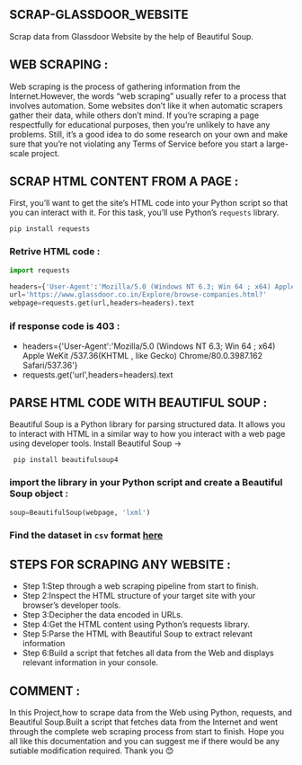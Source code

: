 ## SCRAP-GLASSDOOR_WEBSITE
Scrap data from Glassdoor Website by the help of Beautiful Soup.

## WEB SCRAPING :
Web scraping is the process of gathering information from the Internet.However, the words “web scraping” usually refer to a process that involves automation.
Some websites don’t like it when automatic scrapers gather their data, while others don’t mind.
If you’re scraping a page respectfully for educational purposes, then you’re unlikely to have any problems.
Still, it’s a good idea to do some research on your own and make sure that you’re not violating any Terms of Service before you start a large-scale project.

## SCRAP HTML CONTENT FROM A PAGE :
First, you’ll want to get the site’s HTML code into your Python script so that you can interact with it.
For this task, you’ll use Python’s `requests` library.
```
pip install requests
```
### Retrive HTML code :
``` python
import requests

headers={'User-Agent':'Mozilla/5.0 (Windows NT 6.3; Win 64 ; x64) Apple WeKit /537.36(KHTML , like Gecko) Chrome/80.0.3987.162 Safari/537.36'}
url='https://www.glassdoor.co.in/Explore/browse-companies.html?'
webpage=requests.get(url,headers=headers).text
```
### if response code is 403 :
- headers={'User-Agent':'Mozilla/5.0 (Windows NT 6.3; Win 64 ; x64) Apple WeKit /537.36(KHTML , like Gecko) Chrome/80.0.3987.162 Safari/537.36'}
- requests.get('url',headers=headers).text

## PARSE HTML CODE WITH BEAUTIFUL SOUP :
Beautiful Soup is a Python library for parsing structured data.
It allows you to interact with HTML in a similar way to how you interact with a web page using developer tools. 
Install Beautiful Soup ->
```
 pip install beautifulsoup4

```
###  import the library in your Python script and create a Beautiful Soup object :
```python
soup=BeautifulSoup(webpage, 'lxml')
```
### Find the dataset in `csv` format [here](https://github.com/RinaProg/SCRAP-GLASSDOOR_WEBSITE/tree/master/list_of_company_dataset)

## STEPS FOR SCRAPING ANY WEBSITE :
- Step 1:Step through a web scraping pipeline from start to finish.
- Step 2:Inspect the HTML structure of your target site with your browser’s developer tools.
- Step 3:Decipher the data encoded in URLs.
- Step 4:Get the HTML content using Python’s requests library.
- Step 5:Parse the HTML with Beautiful Soup to extract relevant information
- Step 6:Build a script that fetches all data from the Web and displays relevant information in your console.

## COMMENT :
In this Project,how to scrape data from the Web using Python, requests, and Beautiful Soup.Built a script that fetches data from the Internet and went through the complete web scraping process from start to finish.
Hope you all like this documentation and you can suggest me if there would be any sutiable modification required.
Thank you 😊
